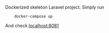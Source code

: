 Dockerized skeleton Laravel project.
Simply run

```shell
    docker-compose up
```

And check [localhost:8081](http://localhost:8081)
